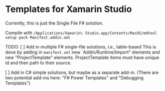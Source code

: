 # Templates for Xamarin Studio

Currently, this is just the Single File F# solution.

Compile with `/Applications/Xamarin\ Studio.app/Contents/MacOS/mdtool setup pack Manifest.addin.xml`

TODO:
[ ] Add in multiple F# single-file solutions, i.e., table-based
This is done by adding in `manifest.xml` new `Addin/Runtime/Import" elements and new "ProjectTemplate" elements. ProjectTemplate items must have unique id and then path to their  source.

[ ] Add in C# simple solutions, but maybe as a separate add-in. (There are two potential add-ins here: "F# Power Templates" and "Debugging Templates")

